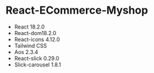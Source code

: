 # React-ECommerce-Myshop
* React 18.2.0
* React-dom18.2.0
* React-icons 4.12.0
* Tailwind CSS
* Aos 2.3.4
* React-slick 0.29.0
* Slick-carousel 1.8.1
